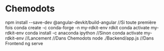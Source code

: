 # Chemodots
npm install --save-dev @angular-devkit/build-angular
//Si toute première fois
conda create -c conda-forge -n my-rdkit-env rdkit
conda activate my-rdkit-env
conda install -c anaconda ipython
//Sinon
conda activate my-rdkit-env
//Lancement
//Dans Chemodots 
node ./Backend/app.js
//Dans Frontend
ng serve
